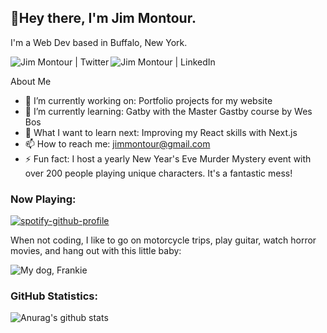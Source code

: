 ## 👋Hey there, I'm Jim Montour.  
I'm a Web Dev based in Buffalo, New York. 

[<img align="left" alt="Jim Montour | Twitter" src="https://img.shields.io/badge/Twitter-Jim%20Montour-blue" />][twitter]
[<img align="left" alt="Jim Montour | LinkedIn" src="https://img.shields.io/badge/LinkedIn-Jim%20Montour-blue" />][linkedin]
<br>

About Me
- 🔭 I’m currently working on: Portfolio projects for my website
- 🌱 I’m currently learning: Gatby with the Master Gastby course by Wes Bos
- 🤔 What I want to learn next: Improving my React skills with Next.js
- 📫 How to reach me: jimmontour@gmail.com
- ⚡ Fun fact: I host a yearly New Year's Eve Murder Mystery event with over 200 people playing unique characters.  It's a fantastic mess!

### Now Playing:
[![spotify-github-profile](https://spotify-github-profile.vercel.app/api/view?uid=1229681187&cover_image=true&theme=novatorem)](https://spotify-github-profile.vercel.app/api/view?uid=1229681187&redirect=true)

When not coding, I like to go on motorcycle trips, play guitar, watch horror movies, and hang out with this little baby:

![My dog, Frankie](http://jimmontour.com/frank.jpg)

### GitHub Statistics:

![Anurag's github stats](https://github-readme-stats.vercel.app/api?username=jimmontour&show_icons=true)

[website]: https://jimmontour.com
[twitter]: https://twitter.com/jimmontour
[linkedin]: https://linkedin.com/in/jimmontour
[email]: mailto:jimmontour@gmail.com
